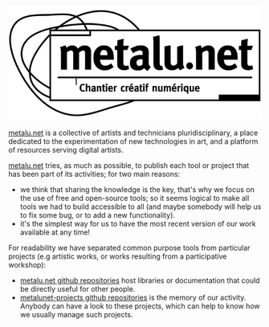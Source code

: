 ![metalu.net-logo](img/logo-metalu-net.png)


[metalu.net](http://metalu.net) is a collective of artists and technicians pluridisciplinary, a place dedicated to the experimentation of new technologies in art, and a platform of resources serving digital artists.

[metalu.net](http://metalu.net) tries, as much as possible, to publish each tool or project that has been part of its activities; for two main reasons:

- we think that sharing the knowledge is the key, that's why we focus on the use of free and open-source tools; so it seems logical to make all tools we had to build accessible to all (and maybe somebody will help us to fix some bug, or to add a new functionality).
- it's the simplest way for us to have the most recent version of our work available at any time!

For readability we have separated common purpose tools from particular projects (e.g artistic works, or works resulting from a participative workshop):

- [metalu.net github repositories](https://github.com/MetaluNet) host libraries or documentation that could be directly useful for other people. 
- [metalunet-projects github repositories](https://github.com/MetaluNetProjects) is the memory of our activity. Anybody can have a look to these projects, which can help to know how we usually manage such projects.


